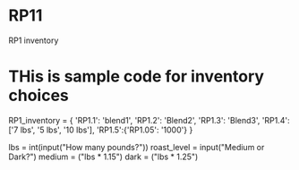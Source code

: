 # RP11
RP1 inventory

# THis is sample code for inventory choices
RP1_inventory = {
 'RP1.1': 'blend1',
 'RP1.2': 'Blend2',
 'RP1.3': 'Blend3',
 'RP1.4': ['7 lbs', '5 lbs', '10 lbs'],
 'RP1.5':{'RP1.05': '1000'}
         }

lbs = int(input("How many pounds?"))
roast_level = input("Medium or Dark?")
medium = ("lbs * 1.15")
dark = ("lbs * 1.25")

